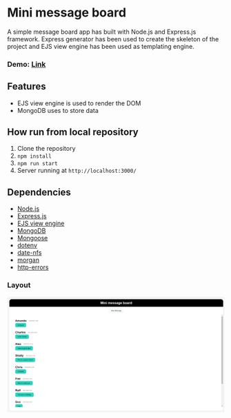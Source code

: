 # **Mini message board**

A simple message board app has built with Node.js and Express.js framework. Express generator has been used to create the skeleton of the project and EJS view engine has been used as templating engine.

### Demo: [Link](https://express-message-board-bnt0.onrender.com)

## Features

-   EJS view engine is used to render the DOM
-   MongoDB uses to store data

## How run from local repository

1. Clone the repository
2. `npm install`
3. `npm run start`
4. Server running at
   `http://localhost:3000/`

## Dependencies

-   [Node.js](https://nodejs.org/en)
-   [Express.js](https://expressjs.com/)
-   [EJS view engine](https://ejs.co/)
-   [MongoDB](https://www.mongodb.com/)
-   [Mongoose](https://mongoosejs.com/)
-   [dotenv](https://www.npmjs.com/package/dotenv)
-   [date-nfs](https://date-fns.org/)
-   [morgan](https://www.npmjs.com/package/morgan)
-   [http-errors](https://www.npmjs.com/package/http-errors)

### Layout

![layout picture](https://github.com/ev0clu/express-message-board/blob/main/layout.png?raw=true)
